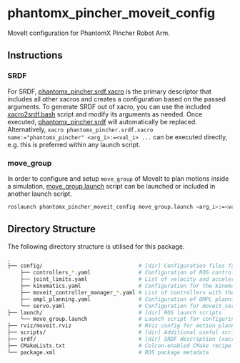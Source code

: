 # phantomx_pincher_moveit_config

MoveIt configuration for PhantomX Pincher Robot Arm.

## Instructions

### SRDF

For SRDF, [phantomx_pincher.srdf.xacro](./srdf/phantomx_pincher.srdf.xacro) is the primary descriptor that includes all other xacros and creates a configuration based on the passed arguments. To generate SRDF out of xacro, you can use the included [xacro2srdf.bash](./scripts/xacro2srdf.bash) script and modify its arguments as needed. Once executed, [phantomx_pincher.srdf](./srdf/phantomx_pincher.srdf) will automatically be replaced. Alternatively, `xacro phantomx_pincher.srdf.xacro name:="phantomx_pincher" <arg_i>:=<val_i> ...` can be executed directly, e.g. this is preferred within any launch script.

### move_group

In order to configure and setup `move_group` of MoveIt to plan motions inside a simulation, [move_group.launch](./launch/move_group.launch) script can be launched or included in another launch script.

```bash
roslaunch phantomx_pincher_moveit_config move_group.launch <arg_i>:=<val_i>
```

## Directory Structure

The following directory structure is utilised for this package.

```bash
.
├── config/                              # [dir] Configuration files for MoveIt
    ├── controllers_*.yaml               # Configuration of ROS controllers for different command interfaces
    ├── joint_limits.yaml                # List of velocity and acceleration joint limits
    ├── kinematics.yaml                  # Configuration for the kinematic solver
    ├── moveit_controller_manager_*.yaml # List of controllers with their type and action namespace for use with MoveIt
    ├── ompl_planning.yaml               # Configuration of OMPL planning and specific planners
    └── servo.yaml                       # Configuration for moveit_servo
├── launch/                              # [dir] ROS launch scripts
    └── move_group.launch                # Launch script for configuring and setting up move_group of MoveIt
├── rviz/moveit.rviz                     # RViz config for motion planning with MoveIt
├── scripts/                             # [dir] Additional useful scripts
├── srdf/                                # [dir] SRDF description (xacros)
├── CMakeLists.txt                       # Colcon-enabled CMake recipe
└── package.xml                          # ROS package metadata
```
